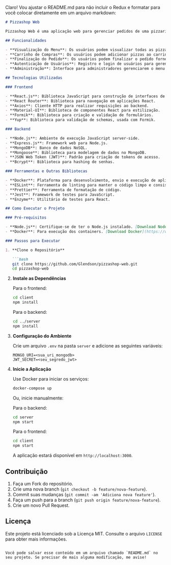 Claro! Vou ajustar o README.md para não incluir o Redux e formatar para você colocar diretamente em um arquivo markdown:

```markdown
# Pizzashop Web

Pizzashop Web é uma aplicação web para gerenciar pedidos de uma pizzaria. Ela permite aos usuários visualizar o menu, adicionar pizzas ao carrinho e finalizar pedidos. O projeto foi desenvolvido com várias tecnologias modernas para garantir uma experiência de usuário fluida e eficiente.

## Funcionalidades

- **Visualização do Menu**: Os usuários podem visualizar todas as pizzas disponíveis, incluindo descrições e preços.
- **Carrinho de Compras**: Os usuários podem adicionar pizzas ao carrinho de compras.
- **Finalização do Pedido**: Os usuários podem finalizar o pedido fornecendo informações de contato e endereço de entrega.
- **Autenticação de Usuários**: Registro e login de usuários para gerenciar pedidos personalizados.
- **Administração**: Interface para administradores gerenciarem o menu e os pedidos.

## Tecnologias Utilizadas

### Frontend

- **React.js**: Biblioteca JavaScript para construção de interfaces de usuário.
- **React Router**: Biblioteca para navegação em aplicações React.
- **Axios**: Cliente HTTP para realizar requisições ao backend.
- **Material-UI**: Biblioteca de componentes React para estilização.
- **Formik**: Biblioteca para criação e validação de formulários.
- **Yup**: Biblioteca para validação de schemas, usada com Formik.

### Backend

- **Node.js**: Ambiente de execução JavaScript server-side.
- **Express.js**: Framework web para Node.js.
- **MongoDB**: Banco de dados NoSQL.
- **Mongoose**: Biblioteca para modelagem de dados no MongoDB.
- **JSON Web Token (JWT)**: Padrão para criação de tokens de acesso.
- **Bcrypt**: Biblioteca para hashing de senhas.

### Ferramentas e Outras Bibliotecas

- **Docker**: Plataforma para desenvolvimento, envio e execução de aplicações em containers.
- **ESLint**: Ferramenta de linting para manter o código limpo e consistente.
- **Prettier**: Ferramenta de formatação de código.
- **Jest**: Framework de testes para JavaScript.
- **Enzyme**: Utilitário de testes para React.

## Como Executar o Projeto

### Pré-requisitos

- **Node.js**: Certifique-se de ter o Node.js instalado. [Download Node.js](https://nodejs.org/)
- **Docker**: Para execução dos containers. [Download Docker](https://www.docker.com/)

### Passos para Executar

1. **Clone o Repositório**

   ```bash
   git clone https://github.com/Glendson/pizzashop-web.git
   cd pizzashop-web
   ```

2. **Instale as Dependências**

   Para o frontend:
   ```bash
   cd client
   npm install
   ```

   Para o backend:
   ```bash
   cd ../server
   npm install
   ```

3. **Configuração do Ambiente**

   Crie um arquivo `.env` na pasta `server` e adicione as seguintes variáveis:

   ```
   MONGO_URI=<sua_uri_mongodb>
   JWT_SECRET=<seu_segredo_jwt>
   ```

4. **Inicie a Aplicação**

   Use Docker para iniciar os serviços:

   ```bash
   docker-compose up
   ```

   Ou, inicie manualmente:

   Para o backend:
   ```bash
   cd server
   npm start
   ```

   Para o frontend:
   ```bash
   cd client
   npm start
   ```

   A aplicação estará disponível em `http://localhost:3000`.

## Contribuição

1. Faça um Fork do repositório.
2. Crie uma nova branch (`git checkout -b feature/nova-feature`).
3. Commit suas mudanças (`git commit -am 'Adiciona nova feature'`).
4. Faça um push para a branch (`git push origin feature/nova-feature`).
5. Crie um novo Pull Request.

## Licença

Este projeto está licenciado sob a Licença MIT. Consulte o arquivo `LICENSE` para obter mais informações.
```

Você pode salvar esse conteúdo em um arquivo chamado `README.md` no seu projeto. Se precisar de mais alguma modificação, me avise!